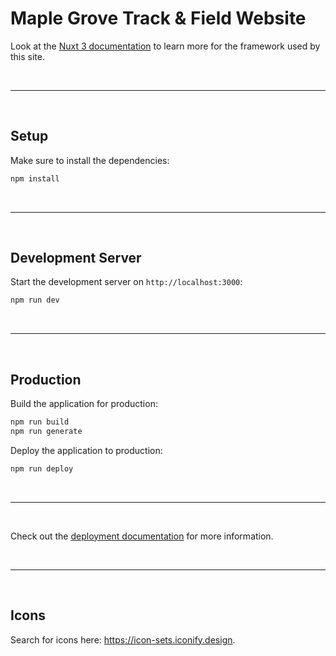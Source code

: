 # Maple Grove Track & Field Website

Look at the [Nuxt 3 documentation](https://nuxt.com/docs/getting-started/introduction) to learn more for the framework used by this site.

<br>

- - -

<br>

## Setup

Make sure to install the dependencies:

```bash
npm install
```

<br>

- - -

<br>

## Development Server

Start the development server on `http://localhost:3000`:

```bash
npm run dev
```

<br>

- - -

<br>

## Production

Build the application for production:

```bash
npm run build
npm run generate
```

Deploy the application to production:

```bash
npm run deploy
```

<br>

- - -

<br>

Check out the [deployment documentation](https://nuxt.com/docs/getting-started/deployment) for more information.

<br>

- - -

<br>

## Icons
Search for icons here: https://icon-sets.iconify.design.
